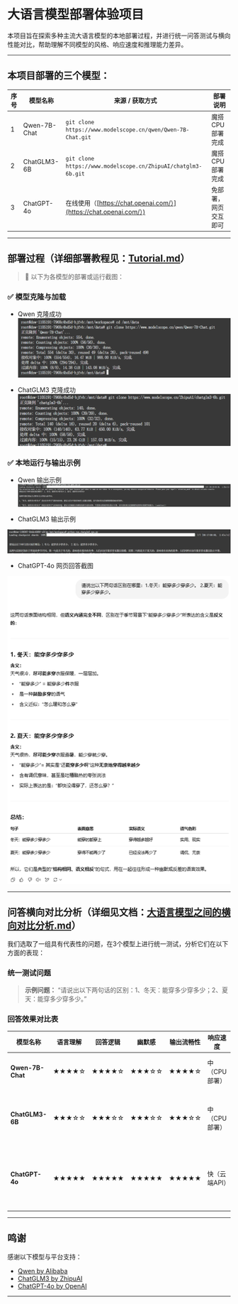 # 大语言模型部署体验项目

本项目旨在探索多种主流大语言模型的本地部署过程，并进行统一问答测试与横向性能对比，帮助理解不同模型的风格、响应速度和推理能力差异。

---

## 本项目部署的三个模型：

| 序号 | 模型名称              | 来源 / 获取方式                                                                | 部署说明            |
|----| ----------------- | ------------------------------------------------------------------------ | --------------- |
| 1  | Qwen-7B-Chat      | `git clone https://www.modelscope.cn/qwen/Qwen-7B-Chat.git`              | 魔搭 CPU 部署完成     |
| 2  | ChatGLM3-6B       | `git clone https://www.modelscope.cn/ZhipuAI/chatglm3-6b.git`            | 魔搭 CPU 部署完成    
| 3  | ChatGPT-4o        | 在线使用（[https://chat.openai.com/）](https://chat.openai.com/）)              | 免部署，网页交互即可      |

---

## 部署过程（详细部署教程见：[Tutorial.md](模型部署教程)）

> 📸 以下为各模型的部署或运行截图：

### ✅ 模型克隆与加载

* Qwen 克隆成功
![模型部署完成.png](%E7%AC%AC%E4%B8%80%E4%B8%AA%E6%A8%A1%E5%9E%8B%E2%80%94%E9%80%9A%E4%B9%89%E5%8D%83%E9%97%AE/%E6%A8%A1%E5%9E%8B%E9%83%A8%E7%BD%B2%E5%AE%8C%E6%88%90.png)

* ChatGLM3 克隆成功
![模型部署完成.png](%E7%AC%AC%E4%BA%8C%E4%B8%AA%E6%A8%A1%E5%9E%8B%E2%80%94ChatGLM3/%E6%A8%A1%E5%9E%8B%E9%83%A8%E7%BD%B2%E5%AE%8C%E6%88%90.png)


### ✅ 本地运行与输出示例

* Qwen 输出示例
![问题1.png](%E7%AC%AC%E4%B8%80%E4%B8%AA%E6%A8%A1%E5%9E%8B%E2%80%94%E9%80%9A%E4%B9%89%E5%8D%83%E9%97%AE/%E9%97%AE%E9%A2%981.png)

* ChatGLM3 输出示例

![问题1.png](%E7%AC%AC%E4%BA%8C%E4%B8%AA%E6%A8%A1%E5%9E%8B%E2%80%94ChatGLM3/%E9%97%AE%E9%A2%981.png)

* ChatGPT-4o 网页回答截图

![问题1.png](%E7%AC%AC%E4%B8%89%E4%B8%AA%E6%A8%A1%E5%9E%8B%E2%80%94Chatgpt4o/%E9%97%AE%E9%A2%981.png)

---

## 问答横向对比分析（详细见文档：[大语言模型之间的横向对比分析.md](%E5%A4%A7%E8%AF%AD%E8%A8%80%E6%A8%A1%E5%9E%8B%E4%B9%8B%E9%97%B4%E7%9A%84%E6%A8%AA%E5%90%91%E5%AF%B9%E6%AF%94%E5%88%86%E6%9E%90.md)）

我们选取了一组具有代表性的问题，在3个模型上进行统一测试，分析它们在以下方面的表现：

### 统一测试问题

> **示例问题：**
> “请说出以下两句话的区别：1、冬天：能穿多少穿多少；2、夏天：能穿多少穿多少。”

### 回答效果对比表

| 模型名称             | 语言理解  | 回答逻辑  | 幽默感   | 输出流畅性 | 响应速度     | 备注           |
| ---------------- | ----- | ----- | ----- | ----- | -------- | ------------ |
| **Qwen-7B-Chat** | ★★★★☆ | ★★★★☆ | ★★★☆☆ | ★★★★☆ | 中（CPU部署） | 有中国特色表达      |
| **ChatGLM3-6B**  | ★★★☆☆ | ★★★☆☆ | ★★★☆☆ | ★★★☆☆ | 中（CPU部署） | 输出偏短，表达中规中矩  |
| **ChatGPT-4o**   | ★★★★★ | ★★★★★ | ★★★★★ | ★★★★★ | 快（云端API） | 表达自然，具有幽默与逻辑 |

---

## 鸣谢

感谢以下模型与平台支持：

* [Qwen by Alibaba](https://www.modelscope.cn/qwen/Qwen-7B-Chat)
* [ChatGLM3 by ZhipuAI](https://www.modelscope.cn/ZhipuAI/chatglm3-6b)
* [ChatGPT-4o by OpenAI](https://chat.openai.com)

---
